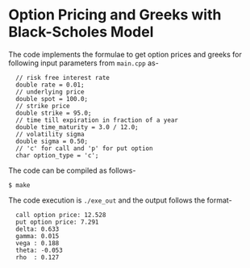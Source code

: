 # Option Pricing and Greeks with Black-Scholes Model

The code implements the formulae to get option prices and greeks for following input
parameters from `main.cpp` as-
```
  // risk free interest rate
  double rate = 0.01;
  // underlying price
  double spot = 100.0;
  // strike price
  double strike = 95.0;
  // time till expiration in fraction of a year
  double time_maturity = 3.0 / 12.0;
  // volatility sigma
  double sigma = 0.50;
  // 'c' for call and 'p' for put option
  char option_type = 'c';
```

The code can be compiled as follows-
```
$ make
```
The code execution is `./exe_out` and the output follows the format-
```
  call option price: 12.528
  put option price: 7.291
  delta: 0.633
  gamma: 0.015
  vega : 0.188
  theta: -0.053
  rho  : 0.127
```
